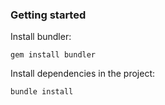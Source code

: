 ### Getting started

Install bundler:

```
gem install bundler
```

Install dependencies in the project:

```
bundle install
```
